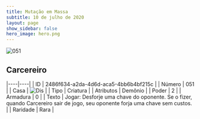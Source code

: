 ```yaml
---
title: Mutação em Massa
subtitle: 10 de julho de 2020
layout: page
show_sidebar: false
hero_image: hero.png
---
```


![051](https://cdn.keyforgegame.com/media/card_front/pt/479_051_G96F3F232VCG_pt.png)

## Carcereiro

|----|----|
| ID | 2486f634-a2da-4d6d-aca5-4bb6b4bf215c |
| Número | 051 |
| Casa | ![Dis](https://archonarcana.com/images/thumb/e/e8/Dis.png/22px-Dis.png "Dis") |
| Tipo | Criatura |
| Atributos | Demônio |
| Poder | 2 |
| Armadura | 0 |
| Texto | Jogar: Desforje uma chave do oponente. Se o fizer, quando Carcereiro sair de jogo, seu oponente forja uma chave sem custos. |
| Raridade | Rara |
